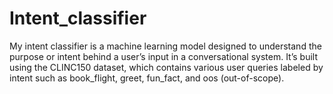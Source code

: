 # Intent_classifier
My intent classifier is a machine learning model designed to understand the purpose or intent behind a user’s input in a conversational system. It’s built using the CLINC150 dataset, which contains various user queries labeled by intent such as book_flight, greet, fun_fact, and oos (out-of-scope).
